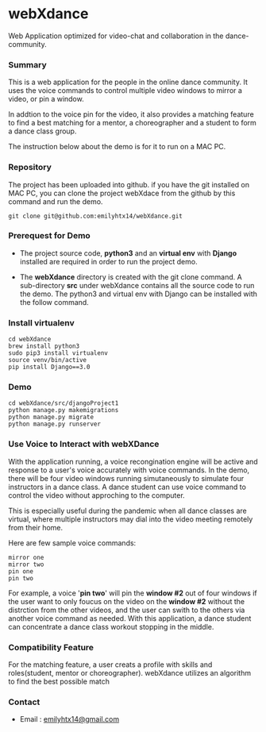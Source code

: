 # webXdance
Web Application optimized for video-chat and collaboration in the dance-community.
### Summary
This is a web application for the people in the online dance community. It uses the voice commands to control multiple video windows to mirror a video, or pin a window.

In addtion to the voice pin for the video, it also provides a matching feature to find a best matching for a mentor, a choreographer and a student to form a dance class group.

The instruction below about the demo is for it to run on a MAC PC.


### Repository
The project has been uploaded into github. if you have the git installed on MAC PC, you can clone the project webXdace from the github by this command and run the demo.

    git clone git@github.com:emilyhtx14/webXdance.git

### Prerequest for Demo
* The project source code, **python3** and an **virtual env** with **Django** installed are required in order to run the project demo.


* The **webXdance** directory is created with the git clone command. A sub-directory **src** under webXdance contains all the source code to run the demo. The python3 and virtual env  with Django can be installed with the follow command.

### Install virtualenv
    cd webXdance
    brew install python3
    sudo pip3 install virtualenv
    source venv/bin/active
    pip install Django==3.0

### Demo
    cd webXdance/src/djangoProject1
    python manage.py makemigrations
    python manage.py migrate
    python manage.py runserver

### Use Voice to Interact with webXDance
With the application running, a voice recongination engine will be active and response to a user's voice accurately with voice commands. In the demo, there will be four video windows running simutaneously to simulate four instructors in a dance class. A dance student can use voice command to control the video without approching to the computer.

This is especially useful during the pandemic when all dance classes are virtual, where multiple instructors may dial into the video meeting remotely from their home.

Here are few sample voice commands:

    mirror one
    mirror two
    pin one
    pin two

For example, a voice '**pin two**' will pin the **window #2** out of four windows if the user want to only foucus on the video on the **window #2** without the distrction from the other videos, and the user can swith to the others via another voice command as needed. With this application, a dance student can concentrate a dance class workout stopping in the middle.

### Compatibility Feature

For the matching feature, a user creats a profile with skills and roles(student, mentor or choreographer). webXdance utilizes an algorithm to find the best possible match

### Contact
* Email : emilyhtx14@gmail.com
